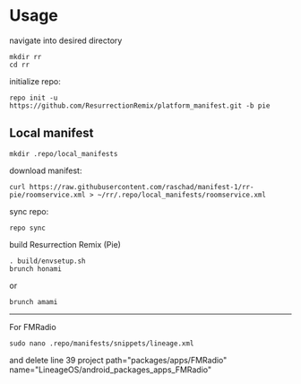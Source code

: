 Usage
=====
navigate into desired directory
    
    mkdir rr
    cd rr
    
initialize repo:

    repo init -u https://github.com/ResurrectionRemix/platform_manifest.git -b pie


Local manifest
---------------
       
    mkdir .repo/local_manifests
    
download manifest: 

    curl https://raw.githubusercontent.com/raschad/manifest-1/rr-pie/roomservice.xml > ~/rr/.repo/local_manifests/roomservice.xml

sync repo:

    repo sync

build Resurrection Remix (Pie)

    . build/envsetup.sh
    brunch honami 

or

    brunch amami

---------------------------------------------------------------------------------------------------------------------------------------
For FMRadio
    
    sudo nano .repo/manifests/snippets/lineage.xml
and delete line 39   project path="packages/apps/FMRadio" name="LineageOS/android_packages_apps_FMRadio" 
   
 
